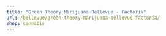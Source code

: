 ```yaml
---
title: "Green Theory Marijuana Bellevue - Factoria"
url: /bellevue/green-theory-marijuana-bellevue-factoria/
shop: cannabis
---
```

